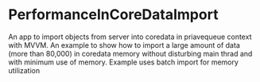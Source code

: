# PerformanceInCoreDataImport
An app to import objects from server into coredata in priavequeue context with MVVM.
An example to show how to import a large amount of data (more than 80,000) in coredata memory without disturbing main thrad and with minimum use of memory. Example uses batch import for memory utilization
